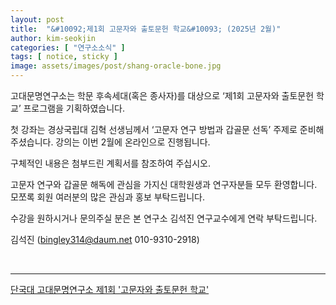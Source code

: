 ```yaml
---
layout: post
title:  "&#10092;제1회 고문자와 출토문헌 학교&#10093; (2025년 2월)"
author: kim-seokjin
categories: [ "연구소소식" ] 
tags: [ notice, sticky ] 
image: assets/images/post/shang-oracle-bone.jpg
---
```


고대문명연구소는 학문 후속세대(혹은 종사자)를 대상으로 ‘제1회 고문자와 출토문헌 학교’ 프로그램을 기획하였습니다.

첫 강좌는 경상국립대 김혁 선생님께서 ‘고문자 연구 방법과 갑골문 선독’ 주제로 준비해주셨습니다. 강의는 이번 2월에 온라인으로 진행됩니다.

구체적인 내용은 첨부드린 계획서를 참조하여 주십시오.

고문자 연구와 갑골문 해독에 관심을 가지신 대학원생과 연구자분들 모두 환영합니다. 모쪼록 회원 여러분의 많은 관심과 홍보 부탁드립니다.

수강을 원하시거나 문의주실 분은 본 연구소 김석진 연구교수에게 연락 부탁드립니다.

<span text="muted">김석진 (bingley314@daum.net 010-9310-2918)</span>


<br>

<hr>


<span class="muted"><a href="/assets/files/ancient-chinese-inscriptions-and-excavated-texts-conf-feb-2025.pdf" target="_blank">단국대 고대문명연구소 제1회 '고문자와 출토문헌 학교'</a></span>
<br>
<object data="/assets/files/ancient-chinese-inscriptions-and-excavated-texts-conf-feb-2025.pdf" width="100%" height="800px" type='application/pdf'>
    <embed src="/assets/files/ancient-chinese-inscriptions-and-excavated-texts-conf-feb-2025.pdf" width="100%" height="800px" type='application/pdf'/>
</object>

<br><br>

